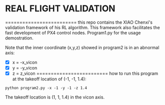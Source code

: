 # REAL FLIGHT VALIDATION
=========================
this repo contains the XIAO Chenxi's validation framework of his RL algorithm. This framework also facilitates the fast development of PX4 control nodes. Program1.py for the usage demostration. 

Note that the inner coordinate (x,y,z) showed in program2 is in an abnormal axis:
- [x] x = -x_vicon
- [x] y = -y_vicon
- [x] z = z_vicon
=========================
how to run this program at the takeoff location of (-1, -1, 1.4):

```
python program2.py -x -1 -y -1 -z 1.4
```
The takeoff location is (1, 1, 1.4) in the vicon axis.


